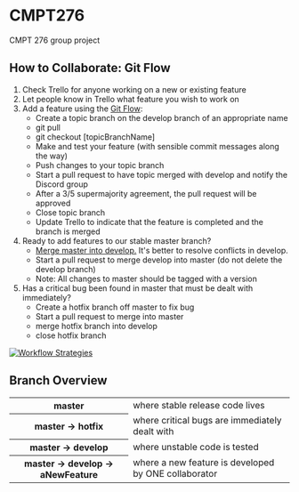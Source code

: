 # CMPT276
CMPT 276 group project

## How to Collaborate: Git Flow

<ol>
<li>Check Trello for anyone working on a new or existing feature</li>
<li>Let people know in Trello what feature you wish to work on</li>
<li>Add a feature using the <a href=https://git-scm.com/book/en/v2/Git-Branching-Branching-Workflows>Git Flow</a>:
    <ul>
    <li>Create a topic branch on the develop branch of an appropriate name</li>
    <li>git pull</li>
    <li>git checkout [topicBranchName]</li>
    <li>Make and test your feature (with sensible commit messages along the way)</li>
    <li>Push changes to your topic branch</li>
    <li>Start a pull request to have topic merged with develop and notify the Discord group</li>
    <li>After a 3/5 supermajority agreement, the pull request will be approved</li>
    <li>Close topic branch</li>
    <li>Update Trello to indicate that the feature is completed and the branch is merged</li>
    </ul>
</li>
<li>Ready to add features to our stable master branch?
    <ul>
    <li><a href =https://stackoverflow.com/questions/14168677/merge-development-branch-with-master>Merge master into develop.</a> It's better to resolve conflicts in develop.</li>
    <li>Start a pull request to merge develop into master (do not delete the develop branch)</li>
    <li>Note: All changes to master should be tagged with a version</li>
    </ul>
</li>
<li>Has a critical bug been found in master that must be dealt with immediately?
    <ul>
        <li>Create a hotfix branch off master to fix bug</li>
        <li>Start a pull request to merge into master</li>
        <li>merge hotfix branch into develop</li>
        <li>close hotfix branch</li>
    </ul>
</li>
</ol>

[![Workflow Strategies](http://img.youtube.com/vi/aJnFGMclhU8/0.jpg)](https://youtu.be/aJnFGMclhU8?t=194)

## Branch Overview
<table>
    <tr>
        <th>master</th>
        <td>where stable release code lives</td>
    </tr>
    <tr>
        <th>master -> hotfix</th>
        <td>where critical bugs are immediately dealt with</td>
    </tr>
    <tr>
        <th>master -> develop</th>
        <td>where unstable code is tested</td>
    </tr>
    <tr>
        <th>master -> develop -> aNewFeature</th>
        <td>where a new feature is developed by ONE collaborator</td>
    </tr>
</table>
